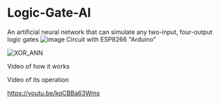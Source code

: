 # Logic-Gate-AI
An artificial neural network that can simulate any two-input, four-output logic gates 
![image](https://user-images.githubusercontent.com/90413699/132750400-a7aa31b3-7fa1-4080-b9b8-257194c93b62.png)
Circuit with ESP8266 "Arduino"

![XOR_ANN](https://user-images.githubusercontent.com/90413699/133907475-c402a153-a51c-46ec-9001-70a02b5a1c10.PNG)

Video of how it works

Video of its operation

https://youtu.be/kqCBBa63Wms
